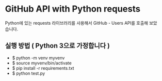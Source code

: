# GitHub API with Python requests

Python에 있는 requests 라이브러리를 사용해서 GitHub - Users API를 호출해 보았습니다.

## 실행 방법 ( Python 3으로 가정합니다 )

- $ python -m venv myvenv
- $ source myvenv/bin/activate
- $ pip install -r requirements.txt
- $ python test.py
